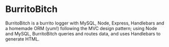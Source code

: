 # BurritoBitch
BurritoBitch is a burrito logger with MySQL, Node, Express, Handlebars and a homemade ORM (yum!) following the MVC design pattern; using Node and MySQL, BurritoBitch queries and routes data, and uses Handlebars to generate  HTML.
